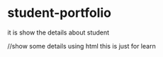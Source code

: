 # student-portfolio
 it is show the details about student

//show some details using html this is just for learn

